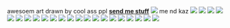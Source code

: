 awesoem art drawn by cool ass ppl
[**send me stuff**](https://xalicos.straw.page)
![](https://litter.catbox.moe/mvrmsiojktsnz13p.png) me nd kaz ![](https://litter.catbox.moe/2tfrx822rqzheqjk.png) ![](https://litter.catbox.moe/1pri50pn2lvh76fa.jpeg) ![](https://litter.catbox.moe/lil5ubuo8irtk0mi.jpeg) ![](https://litter.catbox.moe/4oxvqzncw7t9giif.jpeg) ![](https://litter.catbox.moe/1nmwj1fjmxnyt7an.jpeg) ![](https://litter.catbox.moe/5zlkyynubworf72m.jpeg) ![](https://litter.catbox.moe/xq2cwb7rwj9wuhyg.jpeg) ![](https://litter.catbox.moe/937ylz9gjlplewc6.jpeg) ![](https://litter.catbox.moe/aq9vekd4enk15qdp.jpeg) ![](https://litter.catbox.moe/qrgwmo4ekpfaahb2.jpeg) ![](https://litter.catbox.moe/21y4e4ip31inki5u.jpeg) ![](https://litter.catbox.moe/w2imxgk00ebpmc5k.jpeg) ![](https://litter.catbox.moe/fkv7ygzdv19xizjs.jpeg) ![](https://litter.catbox.moe/r6xusycmjd5wyv1r.jpeg) ![](https://litter.catbox.moe/pa2u07dlemvc00ct.jpeg) ![](https://litter.catbox.moe/06l5dtbobhunwwzr.jpeg) ![](https://litter.catbox.moe/dxild5307zej2jd5.jpeg) ![](https://litter.catbox.moe/j9owqbk1wbjxoo1o.jpeg) ![](https://litter.catbox.moe/qkm426134ellm1p4.jpeg) ![](https://litter.catbox.moe/voloct38ysjn6wz4.jpeg) ![](https://litter.catbox.moe/50u8kpm30aqhs14t.jpeg) ![](https://litter.catbox.moe/5pi9v99m3lly5ye5.jpeg)
